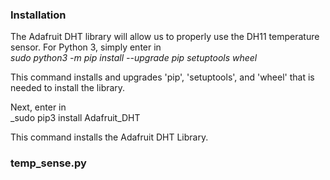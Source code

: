 ### Installation

The Adafruit DHT library will allow us to properly use the DH11 temperature sensor.
For Python 3, simply enter in   
_sudo python3 -m pip install --upgrade pip setuptools wheel_

This command installs and upgrades 'pip', 'setuptools', and 'wheel' that is needed to install the library.

Next, enter in   
_sudo pip3 install Adafruit_DHT

This command installs the Adafruit DHT Library.

### temp_sense.py



